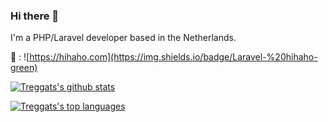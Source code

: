 ### Hi there 👋

I'm a PHP/Laravel developer based in the Netherlands. 

💼 : ![https://hihaho.com](https://img.shields.io/badge/Laravel-%20hihaho-green)


[![Treggats's github stats](https://github-readme-stats.vercel.app/api?username=Treggats&count_private=true&show_icons=true)](https://github.com/Treggats)

[![Treggats's top languages](https://github-readme-stats.vercel.app/api/top-langs/?username=Treggats)](https://github.com/Treggats)

